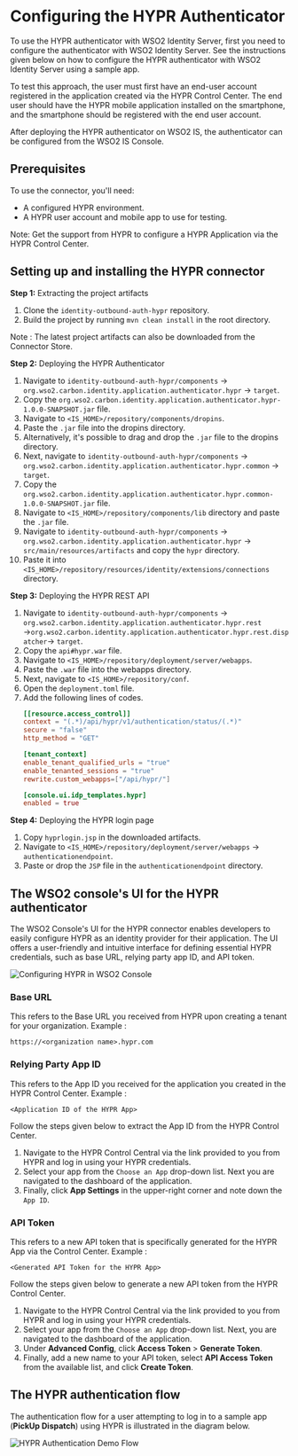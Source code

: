 # Configuring the HYPR Authenticator
To use the HYPR authenticator with WSO2 Identity Server, first you need to configure  the authenticator with
WSO2 Identity Server. See the instructions given below on how to configure the HYPR authenticator with
WSO2 Identity Server using a sample app.

To test this approach, the user must first have an end-user account registered in the application created via the 
HYPR Control Center. The end user should have the HYPR mobile application installed on the smartphone, 
and the smartphone should be registered with the end user account.

After deploying the HYPR authenticator on WSO2 IS, the authenticator can be configured from the
WSO2 IS Console.

## Prerequisites
To use the connector, you'll need:

- A configured HYPR environment.
- A HYPR user account and mobile app to use for testing.

Note: Get the support from HYPR to configure a HYPR Application via the HYPR Control Center.

## Setting up and installing the HYPR connector

**Step 1:** Extracting the project artifacts
1. Clone the `identity-outbound-auth-hypr` repository.
2. Build the project by running ```mvn clean install``` in the root directory.

Note : The latest project artifacts can also be downloaded from the Connector Store.

**Step 2:** Deploying the HYPR Authenticator

1. Navigate to `identity-outbound-auth-hypr/components` → `org.wso2.carbon.identity.application.authenticator.hypr` 
→ `target`.
2. Copy the `org.wso2.carbon.identity.application.authenticator.hypr-1.0.0-SNAPSHOT.jar` file.
3. Navigate to `<IS_HOME>/repository/components/dropins`.
4. Paste the `.jar` file into the dropins directory.
5. Alternatively, it's possible to drag and drop the `.jar` file to the dropins directory.
6. Next, navigate to `identity-outbound-auth-hypr/components` → 
`org.wso2.carbon.identity.application.authenticator.hypr.common` → `target`.
7. Copy the `org.wso2.carbon.identity.application.authenticator.hypr.common-1.0.0-SNAPSHOT.jar` file.
8. Navigate to `<IS_HOME>/repository/components/lib` directory and paste the `.jar` file.
9. Navigate to `identity-outbound-auth-hypr/components` → `org.wso2.carbon.identity.application.authenticator.hypr`
   → `src/main/resources/artifacts` and copy the `hypr` directory.
10. Paste it into `<IS_HOME>/repository/resources/identity/extensions/connections` directory.

**Step 3:** Deploying the HYPR REST API
1. Navigate to `identity-outbound-auth-hypr/components` → `org.wso2.carbon.identity.application.authenticator.hypr.rest` 
→`org.wso2.carbon.identity.application.authenticator.hypr.rest.dispatcher`→ `target`.
2. Copy the `api#hypr.war` file.
3. Navigate to `<IS_HOME>/repository/deployment/server/webapps`.
4. Paste the `.war` file into the webapps directory.
5. Next, navigate to `<IS_HOME>/repository/conf`.
6. Open the `deployment.toml` file.
7. Add the following lines of codes.
    ```toml
    [[resource.access_control]]
    context = "(.*)/api/hypr/v1/authentication/status/(.*)"
    secure = "false"
    http_method = "GET"
    
    [tenant_context]
    enable_tenant_qualified_urls = "true"
    enable_tenanted_sessions = "true"
    rewrite.custom_webapps=["/api/hypr/"]

    [console.ui.idp_templates.hypr]
    enabled = true
    ```

**Step 4:** Deploying the HYPR login page
1. Copy `hyprlogin.jsp` in the downloaded artifacts.
2. Navigate to `<IS_HOME>/repository/deployment/server/webapps` → `authenticationendpoint`.
3. Paste or drop the `JSP` file in the `authenticationendpoint` directory.

## The WSO2 console's UI for the HYPR authenticator

The WSO2 Console's UI for the HYPR connector enables developers to easily configure HYPR
as an identity provider for their application. The UI offers a user-friendly and intuitive
interface for defining essential HYPR credentials, such as base URL, relying party app ID,
and API token.

![Configuring HYPR in WSO2 Console](images/wso2Console.png)

### Base URL
This refers to the Base URL you received from HYPR upon creating a tenant for your organization.
Example :
```
https://<organization name>.hypr.com
```

### Relying Party App ID
This refers to the App ID you received for the application you created in the HYPR Control Center.
Example :
```
<Application ID of the HYPR App>
```
Follow the steps given below to extract the App ID from the HYPR Control Center.
1. Navigate to the HYPR Control Central via the link provided to you from HYPR and log in using your HYPR credentials.
2. Select your app from the `Choose an App` drop-down list. Next you are navigated to the dashboard of the application. 
3. Finally, click **App Settings** in the upper-right corner and note down the `App ID`.

### API Token
This refers to a new API token that is specifically generated for the HYPR App via the Control Center.
Example :
```
<Generated API Token for the HYPR App>
```
Follow the steps given below to generate a new API token from the HYPR Control Center.
1. Navigate to the HYPR Control Central via the link provided to you from HYPR and log in using your HYPR credentials.
2. Select your app from the `Choose an App` drop-down list. Next, you are navigated to the dashboard of the application.
3. Under **Advanced Config**, click **Access Token** > **Generate Token**.
4. Finally, add a new name to your API token,  select **API Access Token** from the available list, and click 
**Create Token**.

## The HYPR authentication flow

The authentication flow for a user attempting to log in to a sample app (**PickUp Dispatch**) using HYPR is illustrated 
in the diagram below.

![HYPR Authentication Demo Flow](images/HYPRAuthenticatorDemoFlow.png)